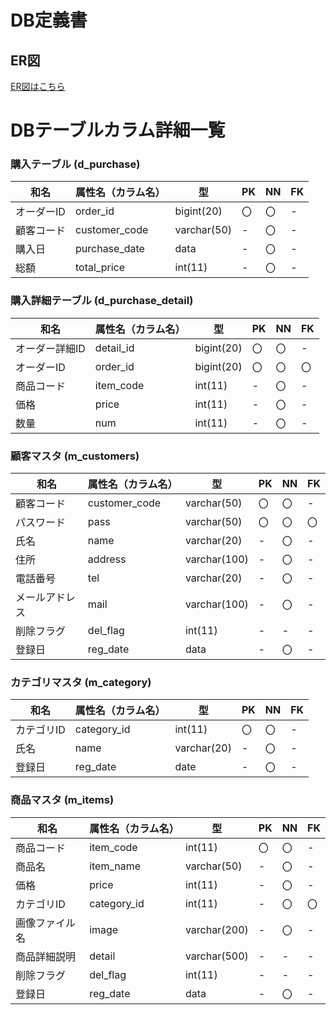 
# DB定義書
## ER図
[ER図はこちら](https://github.com/Aso2001147/2021sys-design/blob/main/%E7%AC%AC23%E5%9B%9E.md "ER図はこちら")

# DBテーブルカラム詳細一覧

### 購入テーブル (d_purchase)
|和名|属性名（カラム名）|型|PK|NN|FK|
|-|-|-|-|-|-|
|オーダーID|order_id|bigint(20)|〇|〇|-|
|顧客コード|customer_code|varchar(50)|-|〇|-|
|購入日|purchase_date|data|-|〇|-|
|総額|total_price|int(11)|-|〇|-|


### 購入詳細テーブル (d_purchase_detail)
|和名|属性名（カラム名）|型|PK|NN|FK|
|-|-|-|-|-|-|
|オーダー詳細ID|detail_id|bigint(20)|〇|〇|-|
|オーダーID|order_id|bigint(20)|〇|〇|〇|
|商品コード|item_code|int(11)|-|〇|-|
|価格|price|int(11)|-|〇|-|
|数量|num|int(11)|-|〇|-|


### 顧客マスタ (m_customers)
|和名|属性名（カラム名）|型|PK|NN|FK|
|-|-|-|-|-|-|
|顧客コード|customer_code|varchar(50)|〇|〇|-|
|パスワード|pass|varchar(50)|〇|〇|〇|
|氏名|name|varchar(20)|-|〇|-|
|住所|address|varchar(100)|-|〇|-|
|電話番号|tel|varchar(20)|-|〇|-|
|メールアドレス|mail|varchar(100)|-|〇|-|
|削除フラグ|del_flag|int(11)|-|-|-|
|登録日|reg_date|data|-|〇|-|


### カテゴリマスタ (m_category)
|和名|属性名（カラム名）|型|PK|NN|FK|
|-|-|-|-|-|-|
|カテゴリID|category_id|int(11)|〇|〇|-|
|氏名|name|varchar(20)|-|〇|-|
|登録日|reg_date|date|-|〇|-|


### 商品マスタ (m_items)
|和名|属性名（カラム名）|型|PK|NN|FK|
|-|-|-|-|-|-|
|商品コード|item_code|int(11)|〇|〇|-|
|商品名|item_name|varchar(50)|-|〇|-|
|価格|price|int(11)|-|〇|-|
|カテゴリID|category_id|int(11)|-|〇|〇|
|画像ファイル名|image|varchar(200)|-|〇|-|
|商品詳細説明|detail|varchar(500)|-|-|-|
|削除フラグ|del_flag|int(11)|-|-|-|
|登録日|reg_date|data|-|〇|-|
